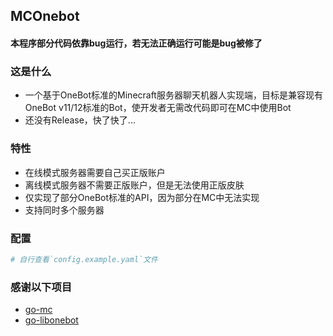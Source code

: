 ## MCOnebot

#### 本程序部分代码依靠bug运行，若无法正确运行可能是bug被修了
### 这是什么
- 一个基于OneBot标准的Minecraft服务器聊天机器人实现端，目标是兼容现有OneBot v11/12标准的Bot，使开发者无需改代码即可在MC中使用Bot
- 还没有Release，快了快了...

### 特性
- 在线模式服务器需要自己买正版账户
- 离线模式服务器不需要正版账户，但是无法使用正版皮肤
- 仅实现了部分OneBot标准的API，因为部分在MC中无法实现
- 支持同时多个服务器

### 配置
```yaml
# 自行查看`config.example.yaml`文件
```



### 感谢以下项目
- [go-mc](https://github.com/Tnze/go-mc)
- [go-libonebot](https://github.com/botuniverse/go-libonebot)